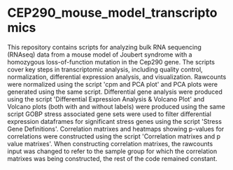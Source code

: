 # CEP290_mouse_model_transcriptomics
This repository contains scripts for analyzing bulk RNA sequencing (RNAseq) data from a mouse model of Joubert syndrome with a homozygous loss-of-function mutation in the Cep290 gene. The scripts cover key steps in transcriptomic analysis, including quality control, normalization, differential expression analysis, and visualization.
Rawcounts were normalized using the script 'cpm and PCA plot' and PCA plots were generated using the same script.
Differential gene analysis were produced using the script 'Differential Expression Analysis & Volcano Plot' and Volcano plots (both with and without labels) were produced using the same script
GOBP stress associated gene sets were used to filter differential expression dataframes for significant stress genes using the script 'Stress Gene Definitions'. Correlation matrixes and heatmaps showing p-values for correlations were constructed using the script 'Correlation matrixes and p value matrixes'. When constructing correlation matrixes, the rawcounts input was changed to refer to the sample group for which the correlation matrixes was being constructed, the rest of the code remained constant.

